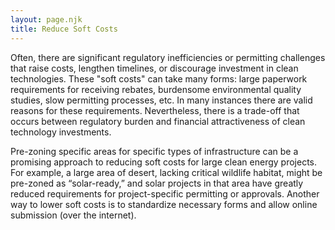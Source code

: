 ```yaml
---
layout: page.njk
title: Reduce Soft Costs
---
```


Often, there are significant regulatory inefficiencies or permitting challenges that raise costs, lengthen timelines, or discourage investment in clean technologies. These "soft costs" can take many forms: large paperwork requirements for receiving rebates, burdensome environmental quality studies, slow permitting processes, etc. In many instances there are valid reasons for these requirements. Nevertheless, there is a trade-off that occurs between regulatory burden and financial attractiveness of clean technology investments.

Pre-zoning specific areas for specific types of infrastructure can be a promising approach to reducing soft costs for large clean energy projects.  For example, a large area of desert, lacking critical wildlife habitat, might be pre-zoned as “solar-ready,” and solar projects in that area have greatly reduced requirements for project-specific permitting or approvals.  Another way to lower soft costs is to standardize necessary forms and allow online submission (over the internet).
